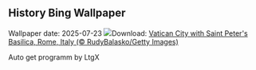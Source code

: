 ## History Bing Wallpaper
Wallpaper date: 2025-07-23
![](https://www.bing.com/th?id=OHR.VaticanCity_EN-IN8408106347_UHD.jpg&w=1000)Download: [Vatican City with Saint Peter's Basilica, Rome, Italy (© RudyBalasko/Getty Images)](https://www.bing.com/th?id=OHR.VaticanCity_EN-IN8408106347_UHD.jpg)

Auto get programm by LtgX

